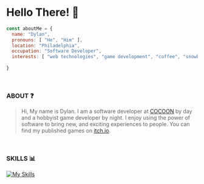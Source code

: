 # Hello There! 👋


```javascript
const aboutMe = {
  name: "Dylan",
  pronouns: [ "He", "Him" ],
  location: "Philadelphia",
  occupation: "Software Developer",
  interests: [ "web technologies", "game development", "coffee", "snowboarding" ],
  
}
```
<br>

### ABOUT ❓
> Hi, My name is Dylan. I am a software developer at [COCOON](https://thecocoon.com) by day and a hobbyist game developer by night. I enjoy using the power of software to bring new, and exciting experiences to people. You can find my published games on [itch.io](https://zeoxo.itch.io).

<br>

### SKILLS 📊
[![My Skills](https://skillicons.dev/icons?i=js,ts,html,css,vscode,nodejs,svelte,vue,sass,tailwind,supabase,firebase,vercel,figma,unity,godot,github,lua)](https://skillicons.dev)
